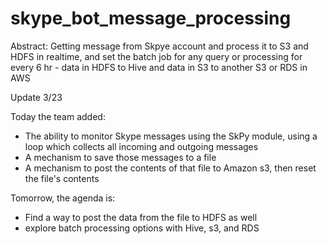 # skype_bot_message_processing

Abstract: Getting message from Skpye account and process it to S3 and HDFS in realtime, and set the batch job for any query or processing for every 6 hr - data in HDFS to Hive and data in S3 to another S3 or RDS in AWS

Update 3/23

Today the team added:
* The ability to monitor Skype messages using the SkPy module, using a loop which collects all incoming and outgoing messages
* A mechanism to save those messages to a file
* A mechanism to post the contents of that file to Amazon s3, then reset the file's contents

Tomorrow, the agenda is:
* Find a way to post the data from the file to HDFS as well
* explore batch processing options with Hive, s3, and RDS

